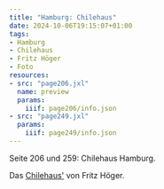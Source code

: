 ```yaml
---
title: "Hamburg: Chilehaus"
date: 2024-10-06T19:15:07+01:00
tags:
- Hamburg
- Chilehaus
- Fritz Höger
- Foto
resources:
- src: "page206.jxl"
  name: preview
  params:
    iiif: page206/info.json
- src: "page249.jxl"
  params:
    iiif: page249/info.json
---
```


Seite 206 und 259: Chilehaus Hamburg.
<!--more-->
Das [Chilehaus'](https://de.wikipedia.org/wiki/Chilehaus) von Fritz Höger.
